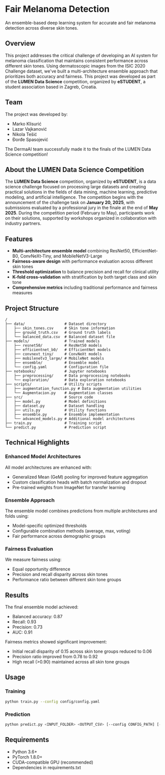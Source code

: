 # Fair Melanoma Detection

An ensemble-based deep learning system for accurate and fair melanoma detection across diverse skin tones.

## Overview

This project addresses the critical challenge of developing an AI system for melanoma classification that maintains consistent performance across different skin tones. Using dermatoscopic images from the ISIC 2020 Challenge dataset, we've built a multi-architecture ensemble approach that prioritizes both accuracy and fairness. This project was developed as part of the **LUMEN Data Science** competition, organized by **eSTUDENT**, a student association based in Zagreb, Croatia.

## Team

The project was developed by:
- Marko Klisurić
- Lazar Vajkanović
- Nikola Tešić
- Đorđe Spasojević

The DermaAI team successfully made it to the finals of the LUMEN Data Science competition!

## About the LUMEN Data Science Competition

The **LUMEN Data Science** competition, organized by **eSTUDENT**, is a data science challenge focused on processing large datasets and creating practical solutions in the fields of data mining, machine learning, predictive modeling, and artificial intelligence. The competition begins with the announcement of the challenge task on **January 20, 2025**, with submissions evaluated by a professional jury in the finale at the end of **May 2025**. During the competition period (February to May), participants work on their solutions, supported by workshops organized in collaboration with industry partners.



## Features

- **Multi-architecture ensemble model** combining ResNet50, EfficientNet-B0, ConvNeXt-Tiny, and MobileNetV3-Large
- **Fairness-aware design** with performance evaluation across different skin tones
- **Threshold optimization** to balance precision and recall for clinical utility
- **K-fold cross-validation** with stratification by both target class and skin tone
- **Comprehensive metrics** including traditional performance and fairness measures

## Project Structure

```
/
├── data/                  # Dataset directory
│   ├── skin_tones.csv     # Skin tone information
│   ├── ground_truth.csv   # Ground truth labels
│   └── balanced_data.csv  # Balanced dataset file
├── models/                # Trained models
│   ├── resnet50/          # ResNet50 models
│   ├── efficientnet_b0/   # EfficientNet models
│   ├── convnext_tiny/     # ConvNeXt models
│   ├── mobilenetv3_large/ # MobileNet models
│   ├── ensemble/          # Ensemble model
│   └── config.yaml        # Configuration file
├── notebooks/             # Jupyter notebooks
│   ├── preprocessing/     # Data preprocessing notebooks
│   └── exploration/       # Data exploration notebooks
├── scripts/               # Utility scripts
│   ├── augmentation_function.py # Data augmentation utilities
│   └── Augmentacion.py    # Augmentation classes
├── src/                   # Source code
│   ├── model.py           # Model definitions
│   ├── dataset.py         # Dataset handling
│   ├── utils.py           # Utility functions
│   ├── ensemble.py        # Ensemble implementation
│   └── advanced_models.py # Additional model architectures
├── train.py               # Training script
└── predict.py             # Prediction script
```

## Technical Highlights

### Enhanced Model Architectures

All model architectures are enhanced with:
- Generalized Mean (GeM) pooling for improved feature aggregation
- Custom classification heads with batch normalization and dropout
- Pre-trained weights from ImageNet for transfer learning

### Ensemble Approach

The ensemble model combines predictions from multiple architectures and folds using:
- Model-specific optimized thresholds
- Configurable combination methods (average, max, voting)
- Fair performance across demographic groups

### Fairness Evaluation

We measure fairness using:
- Equal opportunity difference
- Precision and recall disparity across skin tones
- Performance ratio between different skin tone groups

## Results

The final ensemble model achieved:
- Balanced accuracy: 0.87
- Recall: 0.93
- Precision: 0.73
- AUC: 0.91

Fairness metrics showed significant improvement:
- Initial recall disparity of 0.15 across skin tone groups reduced to 0.06
- Precision ratio improved from 0.78 to 0.92
- High recall (>0.90) maintained across all skin tone groups

## Usage

### Training

```bash
python train.py --config config/config.yaml
```

### Prediction

```bash
python predict.py <INPUT_FOLDER> <OUTPUT_CSV> [--config CONFIG_PATH] [--threshold THRESHOLD]
```

## Requirements

- Python 3.6+
- PyTorch 1.8.0+
- CUDA-compatible GPU (recommended)
- Dependencies in requirements.txt
